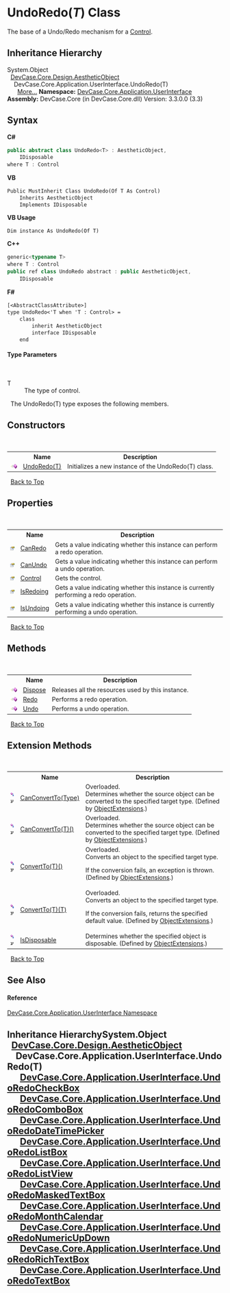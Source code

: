 # UndoRedo(*T*) Class
 

The base of a Undo/Redo mechanism for a <a href="P_DevCase_Core_Application_UserInterface_UndoRedo_1_Control">Control</a>.


## Inheritance Hierarchy
System.Object<br />&nbsp;&nbsp;<a href="T_DevCase_Core_Design_AestheticObject">DevCase.Core.Design.AestheticObject</a><br />&nbsp;&nbsp;&nbsp;&nbsp;DevCase.Core.Application.UserInterface.UndoRedo(T)<br />&nbsp;&nbsp;&nbsp;&nbsp;&nbsp;&nbsp;<a href="#inheritance-hierarchy">More...</a>
**Namespace:**&nbsp;<a href="N_DevCase_Core_Application_UserInterface">DevCase.Core.Application.UserInterface</a><br />**Assembly:**&nbsp;DevCase.Core (in DevCase.Core.dll) Version: 3.3.0.0 (3.3)

## Syntax

**C#**<br />
``` C#
public abstract class UndoRedo<T> : AestheticObject, 
	IDisposable
where T : Control

```

**VB**<br />
``` VB
Public MustInherit Class UndoRedo(Of T As Control)
	Inherits AestheticObject
	Implements IDisposable
```

**VB Usage**<br />
``` VB Usage
Dim instance As UndoRedo(Of T)
```

**C++**<br />
``` C++
generic<typename T>
where T : Control
public ref class UndoRedo abstract : public AestheticObject, 
	IDisposable
```

**F#**<br />
``` F#
[<AbstractClassAttribute>]
type UndoRedo<'T when 'T : Control> =  
    class
        inherit AestheticObject
        interface IDisposable
    end
```


#### Type Parameters
&nbsp;<dl><dt>T</dt><dd>The type of control.</dd></dl>&nbsp;
The UndoRedo(T) type exposes the following members.


## Constructors
&nbsp;<table><tr><th></th><th>Name</th><th>Description</th></tr><tr><td>![Public method](media/pubmethod.gif "Public method")</td><td><a href="M_DevCase_Core_Application_UserInterface_UndoRedo_1__ctor">UndoRedo(T)</a></td><td>
Initializes a new instance of the UndoRedo(T) class.</td></tr></table>&nbsp;
<a href="#undoredo(*t*)-class">Back to Top</a>

## Properties
&nbsp;<table><tr><th></th><th>Name</th><th>Description</th></tr><tr><td>![Public property](media/pubproperty.gif "Public property")</td><td><a href="P_DevCase_Core_Application_UserInterface_UndoRedo_1_CanRedo">CanRedo</a></td><td>
Gets a value indicating whether this instance can perform a redo operation.</td></tr><tr><td>![Public property](media/pubproperty.gif "Public property")</td><td><a href="P_DevCase_Core_Application_UserInterface_UndoRedo_1_CanUndo">CanUndo</a></td><td>
Gets a value indicating whether this instance can perform a undo operation.</td></tr><tr><td>![Public property](media/pubproperty.gif "Public property")</td><td><a href="P_DevCase_Core_Application_UserInterface_UndoRedo_1_Control">Control</a></td><td>
Gets the control.</td></tr><tr><td>![Public property](media/pubproperty.gif "Public property")</td><td><a href="P_DevCase_Core_Application_UserInterface_UndoRedo_1_IsRedoing">IsRedoing</a></td><td>
Gets a value indicating whether this instance is currently performing a redo operation.</td></tr><tr><td>![Public property](media/pubproperty.gif "Public property")</td><td><a href="P_DevCase_Core_Application_UserInterface_UndoRedo_1_IsUndoing">IsUndoing</a></td><td>
Gets a value indicating whether this instance is currently performing a undo operation.</td></tr></table>&nbsp;
<a href="#undoredo(*t*)-class">Back to Top</a>

## Methods
&nbsp;<table><tr><th></th><th>Name</th><th>Description</th></tr><tr><td>![Public method](media/pubmethod.gif "Public method")</td><td><a href="M_DevCase_Core_Application_UserInterface_UndoRedo_1_Dispose">Dispose</a></td><td>
Releases all the resources used by this instance.</td></tr><tr><td>![Public method](media/pubmethod.gif "Public method")</td><td><a href="M_DevCase_Core_Application_UserInterface_UndoRedo_1_Redo">Redo</a></td><td>
Performs a redo operation.</td></tr><tr><td>![Public method](media/pubmethod.gif "Public method")</td><td><a href="M_DevCase_Core_Application_UserInterface_UndoRedo_1_Undo">Undo</a></td><td>
Performs a undo operation.</td></tr></table>&nbsp;
<a href="#undoredo(*t*)-class">Back to Top</a>

## Extension Methods
&nbsp;<table><tr><th></th><th>Name</th><th>Description</th></tr><tr><td>![Public Extension Method](media/pubextension.gif "Public Extension Method")![Code example](media/CodeExample.png "Code example")</td><td><a href="M_DevCase_Core_Extensions_Object_ObjectExtensions_CanConvertTo">CanConvertTo(Type)</a></td><td>Overloaded.  
Determines whether the source object can be converted to the specified target type.
 (Defined by <a href="T_DevCase_Core_Extensions_Object_ObjectExtensions">ObjectExtensions</a>.)</td></tr><tr><td>![Public Extension Method](media/pubextension.gif "Public Extension Method")![Code example](media/CodeExample.png "Code example")</td><td><a href="M_DevCase_Core_Extensions_Object_ObjectExtensions_CanConvertTo__1">CanConvertTo(T)()</a></td><td>Overloaded.  
Determines whether the source object can be converted to the specified target type.
 (Defined by <a href="T_DevCase_Core_Extensions_Object_ObjectExtensions">ObjectExtensions</a>.)</td></tr><tr><td>![Public Extension Method](media/pubextension.gif "Public Extension Method")![Code example](media/CodeExample.png "Code example")</td><td><a href="M_DevCase_Core_Extensions_Object_ObjectExtensions_ConvertTo__1">ConvertTo(T)()</a></td><td>Overloaded.  
Converts an object to the specified target type. 

 If the conversion fails, an exception is thrown.
 (Defined by <a href="T_DevCase_Core_Extensions_Object_ObjectExtensions">ObjectExtensions</a>.)</td></tr><tr><td>![Public Extension Method](media/pubextension.gif "Public Extension Method")![Code example](media/CodeExample.png "Code example")</td><td><a href="M_DevCase_Core_Extensions_Object_ObjectExtensions_ConvertTo__1_1">ConvertTo(T)(T)</a></td><td>Overloaded.  
Converts an object to the specified target type. 

 If the conversion fails, returns the specified default value.
 (Defined by <a href="T_DevCase_Core_Extensions_Object_ObjectExtensions">ObjectExtensions</a>.)</td></tr><tr><td>![Public Extension Method](media/pubextension.gif "Public Extension Method")![Code example](media/CodeExample.png "Code example")</td><td><a href="M_DevCase_Core_Extensions_Object_ObjectExtensions_IsDisposable">IsDisposable</a></td><td>
Determines whether the specified object is disposable.
 (Defined by <a href="T_DevCase_Core_Extensions_Object_ObjectExtensions">ObjectExtensions</a>.)</td></tr></table>&nbsp;
<a href="#undoredo(*t*)-class">Back to Top</a>

## See Also


#### Reference
<a href="N_DevCase_Core_Application_UserInterface">DevCase.Core.Application.UserInterface Namespace</a><br />

## Inheritance HierarchySystem.Object<br />&nbsp;&nbsp;<a href="T_DevCase_Core_Design_AestheticObject">DevCase.Core.Design.AestheticObject</a><br />&nbsp;&nbsp;&nbsp;&nbsp;DevCase.Core.Application.UserInterface.UndoRedo(T)<br />&nbsp;&nbsp;&nbsp;&nbsp;&nbsp;&nbsp;<a href="T_DevCase_Core_Application_UserInterface_UndoRedoCheckBox">DevCase.Core.Application.UserInterface.UndoRedoCheckBox</a><br />&nbsp;&nbsp;&nbsp;&nbsp;&nbsp;&nbsp;<a href="T_DevCase_Core_Application_UserInterface_UndoRedoComboBox">DevCase.Core.Application.UserInterface.UndoRedoComboBox</a><br />&nbsp;&nbsp;&nbsp;&nbsp;&nbsp;&nbsp;<a href="T_DevCase_Core_Application_UserInterface_UndoRedoDateTimePicker">DevCase.Core.Application.UserInterface.UndoRedoDateTimePicker</a><br />&nbsp;&nbsp;&nbsp;&nbsp;&nbsp;&nbsp;<a href="T_DevCase_Core_Application_UserInterface_UndoRedoListBox">DevCase.Core.Application.UserInterface.UndoRedoListBox</a><br />&nbsp;&nbsp;&nbsp;&nbsp;&nbsp;&nbsp;<a href="T_DevCase_Core_Application_UserInterface_UndoRedoListView">DevCase.Core.Application.UserInterface.UndoRedoListView</a><br />&nbsp;&nbsp;&nbsp;&nbsp;&nbsp;&nbsp;<a href="T_DevCase_Core_Application_UserInterface_UndoRedoMaskedTextBox">DevCase.Core.Application.UserInterface.UndoRedoMaskedTextBox</a><br />&nbsp;&nbsp;&nbsp;&nbsp;&nbsp;&nbsp;<a href="T_DevCase_Core_Application_UserInterface_UndoRedoMonthCalendar">DevCase.Core.Application.UserInterface.UndoRedoMonthCalendar</a><br />&nbsp;&nbsp;&nbsp;&nbsp;&nbsp;&nbsp;<a href="T_DevCase_Core_Application_UserInterface_UndoRedoNumericUpDown">DevCase.Core.Application.UserInterface.UndoRedoNumericUpDown</a><br />&nbsp;&nbsp;&nbsp;&nbsp;&nbsp;&nbsp;<a href="T_DevCase_Core_Application_UserInterface_UndoRedoRichTextBox">DevCase.Core.Application.UserInterface.UndoRedoRichTextBox</a><br />&nbsp;&nbsp;&nbsp;&nbsp;&nbsp;&nbsp;<a href="T_DevCase_Core_Application_UserInterface_UndoRedoTextBox">DevCase.Core.Application.UserInterface.UndoRedoTextBox</a><br />